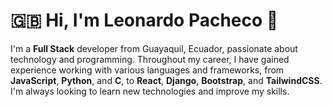 # 🇬🇧 Hi, I'm Leonardo Pacheco 👋

I'm a **Full Stack** developer from Guayaquil, Ecuador, passionate about technology and programming. Throughout my career, I have gained experience working with various languages and frameworks, from **JavaScript**, **Python**, and **C**, to **React**, **Django**, **Bootstrap**, and **TailwindCSS**. I'm always looking to learn new technologies and improve my skills.
